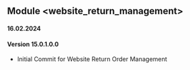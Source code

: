## Module <website_return_management>
#### 16.02.2024
#### Version 15.0.1.0.0

- Initial Commit for Website Return Order Management
